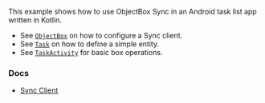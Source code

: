 This example shows how to use ObjectBox Sync in an Android task list app written in Kotlin.

- See [`ObjectBox`](src/main/java/io/objectbox/example/sync/ObjectBox.kt) on how to configure a Sync client.
- See [`Task`](src/main/java/io/objectbox/example/sync/Task.kt) on how to define a simple entity.
- See [`TaskActivity`](src/main/java/io/objectbox/example/sync/TasksActivity.kt) for basic box operations.

### Docs
- [Sync Client](https://sync.objectbox.io/sync-client)
